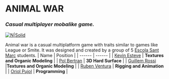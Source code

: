 # ANIMAL WAR
### _Casual multiplayer mobalike game._

[![N|Solid](https://i.imgur.com/sJ3a6kb.png)](https://unity.com)

Animal war is a casual multiplatform game with traits similar to games like League or Smite.
It was designed and created by a group of 5 [Escola Sant Marc](https://www.santmarc.com) students.
| Name | Position |
| ------ | ------ |
| [Kevin Esteve](https://www.linkedin.com/in/kevin-esteve/) | **Textures and Organic Modeling** |
| [Pol Bertran](https://www.linkedin.com/in/pol-bertran-valero-0936a1171/)  | **3D Hard Surface** |
| [Guillem Rossi](https://www.artstation.com/chulikk) |**Textures and Organic Modeling** |
| [Ruben Ventura](https://www.linkedin.com/in/ruben-ventura-suarez/) | **Rigging and Animation** |
| [Oriol Pujol](https://www.linkedin.com/in/opujolgd/) | **Programming** |
